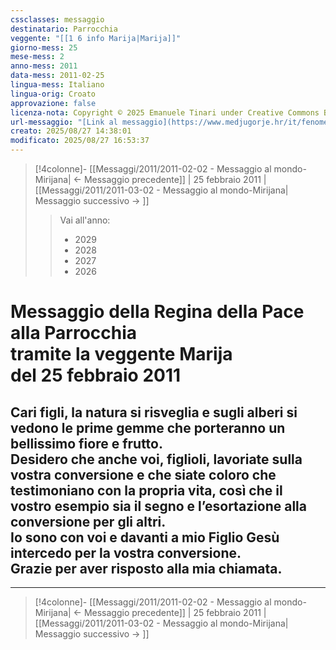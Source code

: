 ```yaml
---
cssclasses: messaggio
destinatario: Parrocchia
veggente: "[[1 6 info Marija|Marija]]"
giorno-mess: 25
mese-mess: 2
anno-mess: 2011
data-mess: 2011-02-25
lingua-mess: Italiano
lingua-orig: Croato
approvazione: false
licenza-nota: Copyright © 2025 Emanuele Tinari under Creative Commons BY-NC-SA 4.0 https://creativecommons.org/licenses/by-nc-sa/4.0/
url-messaggio: "[Link al messaggio](https://www.medjugorje.hr/it/fenomeno-di-medjugorje/messaggi-della-madonna/?datum=2011-2-25)"
creato: 2025/08/27 14:38:01
modificato: 2025/08/27 16:53:37
---
```


> [!4colonne]- [[Messaggi/2011/2011-02-02 - Messaggio al mondo-Mirijana| ← Messaggio precedente]] | 25 febbraio 2011 | [[Messaggi/2011/2011-03-02 - Messaggio al mondo-Mirijana| Messaggio successivo → ]]
>> <span class="verde">Vai all'anno:</span>
>> - 2029
>> - 2028
>> - 2027
>> - 2026
>

# Messaggio della Regina della Pace<br>alla Parrocchia<br>tramite la veggente Marija<br>del 25 febbraio 2011

## Cari figli, la natura si risveglia e sugli alberi si vedono le prime gemme che porteranno un bellissimo fiore e frutto.<br>Desidero che anche voi, figlioli, lavoriate sulla vostra conversione e che siate coloro che testimoniano con la propria vita, così che il vostro esempio sia il segno e l’esortazione alla conversione per gli altri.<br>Io sono con voi e davanti a mio Figlio Gesù intercedo per la vostra conversione.<br>Grazie per aver risposto alla mia chiamata.

***
> [!4colonne]- [[Messaggi/2011/2011-02-02 - Messaggio al mondo-Mirijana| ← Messaggio precedente]] | 25 febbraio 2011 | [[Messaggi/2011/2011-03-02 - Messaggio al mondo-Mirijana| Messaggio successivo → ]]
